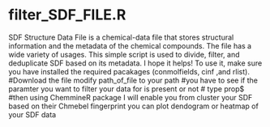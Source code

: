 # filter_SDF_FILE.R
SDF Structure Data File is a chemical-data file that stores structural information and the metadata of the chemical compounds. The file has a wide variety of usages. This simple script is used to divide, filter, and deduplicate SDF based on its metadata. I hope it helps!
To use it, make sure you have installed the required pacakages (conmolfields, cinf ,and rlist).
#Download the file 
modify path_of_file to your path
#you have to see if the paramter you want to filter your data for is present or not # type prop$
#then using ChemmineR package I will enable you from cluster your SDF based on their Chmebel fingerprint you can plot dendogram or heatmap of your SDF data
